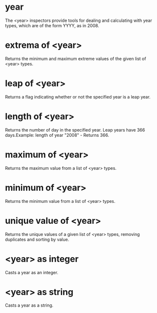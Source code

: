 # year

The &lt;year&gt; inspectors provide tools for dealing and calculating with year types, which are of the form YYYY, as in 2008.

# extrema of &lt;year&gt;

Returns the minimum and maximum extreme values of the given list of &lt;year&gt; types.

# leap of &lt;year&gt;

Returns a flag indicating whether or not the specified year is a leap year.

# length of &lt;year&gt;

Returns the number of day in the specified year. Leap years have 366 days.Example: length of year &quot;2008&quot; - Returns 366.

# maximum of &lt;year&gt;

Returns the maximum value from a list of &lt;year&gt; types.

# minimum of &lt;year&gt;

Returns the minimum value from a list of &lt;year&gt; types.

# unique value of &lt;year&gt;

Returns the unique values of a given list of &lt;year&gt; types, removing duplicates and sorting by value.

# &lt;year&gt; as integer

Casts a year as an integer.

# &lt;year&gt; as string

Casts a year as a string.
